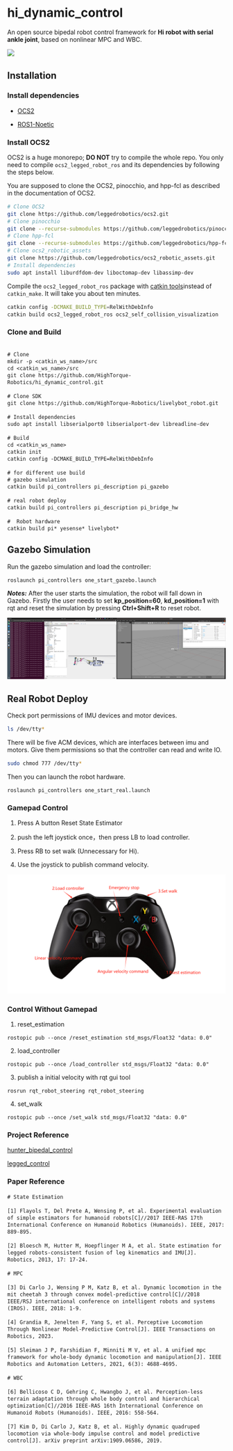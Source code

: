 # hi_dynamic_control
An open source bipedal robot control framework for **Hi robot with serial ankle joint**, based on nonlinear MPC and WBC.

![](./docs/Hi_robot.png)

## Installation

### Install dependencies

- [OCS2](https://leggedrobotics.github.io/ocs2/installation.html#prerequisites)

- [ROS1-Noetic](http://wiki.ros.org/noetic)

### Install OCS2

OCS2 is a huge monorepo; **DO NOT** try to compile the whole repo. You only need to compile `ocs2_legged_robot_ros` and its dependencies by following the steps below.

You are supposed to clone the OCS2, pinocchio, and hpp-fcl as described in the documentation of OCS2.
```bash
# Clone OCS2
git clone https://github.com/leggedrobotics/ocs2.git
# Clone pinocchio
git clone --recurse-submodules https://github.com/leggedrobotics/pinocchio.git
# Clone hpp-fcl
git clone --recurse-submodules https://github.com/leggedrobotics/hpp-fcl.git
# Clone ocs2_robotic_assets
git clone https://github.com/leggedrobotics/ocs2_robotic_assets.git
# Install dependencies
sudo apt install liburdfdom-dev liboctomap-dev libassimp-dev
```

Compile the `ocs2_legged_robot_ros` package with [catkin tools](https://catkin-tools.readthedocs.io/en/latest/)instead of `catkin_make`. It will take you about ten minutes.

```bash
catkin config -DCMAKE_BUILD_TYPE=RelWithDebInfo 
catkin build ocs2_legged_robot_ros ocs2_self_collision_visualization
```

### Clone and Build

```shell

# Clone
mkdir -p <catkin_ws_name>/src
cd <catkin_ws_name>/src
git clone https://github.com/HighTorque-Robotics/hi_dynamic_control.git

# Clone SDK
git clone https://github.com/HighTorque-Robotics/livelybot_robot.git

# Install dependencies
sudo apt install libserialport0 libserialport-dev libreadline-dev

# Build
cd <catkin_ws_name>
catkin init
catkin config -DCMAKE_BUILD_TYPE=RelWithDebInfo

# for different use build 
# gazebo simulation 
catkin build pi_controllers pi_description pi_gazebo

# real robot deploy 
catkin build pi_controllers pi_description pi_bridge_hw

#  Robot hardware 
catkin build pi* yesense* livelybot*
```

## Gazebo Simulation

Run the gazebo simulation and load the controller:

```shell
roslaunch pi_controllers one_start_gazebo.launch    
```

***Notes:***
After the user starts the simulation, the robot will fall down in Gazebo.
Firstly the user needs to set **kp_position=60**, **kd_position=1** with rqt and reset the simulation by pressing **Ctrl+Shift+R** to reset robot. 

![](./docs/Gazebo_simulation.png)

## Real Robot Deploy

Check port permissions of IMU devices and motor devices.
```bash
ls /dev/tty*
```

There will be five ACM devices, which are interfaces between imu and motors. Give them permissions so that the controller can read and write IO.
```bash
sudo chmod 777 /dev/tty*
```

Then you can launch the robot hardware.
```shell
roslaunch pi_controllers one_start_real.launch    
```

### Gamepad Control

1. Press A button Reset State Estimator

2. push the left joystick once，then press LB to load controller.

3. Press RB to set walk (Unnecessary for Hi).

4. Use the joystick to publish command velocity.

![](./docs/Joystick_control.png)

### Control Without Gamepad

1. reset_estimation

```shell
rostopic pub --once /reset_estimation std_msgs/Float32 "data: 0.0" 
```

2. load_controller

```shell
rostopic pub --once /load_controller std_msgs/Float32 "data: 0.0" 
```

3. publish a initial velocity with rqt gui tool

```shell
rosrun rqt_robot_steering rqt_robot_steering 
```

4. set_walk

```shell
rostopic pub --once /set_walk std_msgs/Float32 "data: 0.0" 
```

### Project Reference

[hunter_bipedal_control](https://bridgedp.github.io/hunter_bipedal_control)

[legged_control](https://github.com/qiayuanl/legged_control)

### Paper Reference

```
# State Estimation

[1] Flayols T, Del Prete A, Wensing P, et al. Experimental evaluation of simple estimators for humanoid robots[C]//2017 IEEE-RAS 17th International Conference on Humanoid Robotics (Humanoids). IEEE, 2017: 889-895.

[2] Bloesch M, Hutter M, Hoepflinger M A, et al. State estimation for legged robots-consistent fusion of leg kinematics and IMU[J]. Robotics, 2013, 17: 17-24.

# MPC

[3] Di Carlo J, Wensing P M, Katz B, et al. Dynamic locomotion in the mit cheetah 3 through convex model-predictive control[C]//2018 IEEE/RSJ international conference on intelligent robots and systems (IROS). IEEE, 2018: 1-9.

[4] Grandia R, Jenelten F, Yang S, et al. Perceptive Locomotion Through Nonlinear Model-Predictive Control[J]. IEEE Transactions on Robotics, 2023.

[5] Sleiman J P, Farshidian F, Minniti M V, et al. A unified mpc framework for whole-body dynamic locomotion and manipulation[J]. IEEE Robotics and Automation Letters, 2021, 6(3): 4688-4695.

# WBC

[6] Bellicoso C D, Gehring C, Hwangbo J, et al. Perception-less terrain adaptation through whole body control and hierarchical optimization[C]//2016 IEEE-RAS 16th International Conference on Humanoid Robots (Humanoids). IEEE, 2016: 558-564.

[7] Kim D, Di Carlo J, Katz B, et al. Highly dynamic quadruped locomotion via whole-body impulse control and model predictive control[J]. arXiv preprint arXiv:1909.06586, 2019.
```
